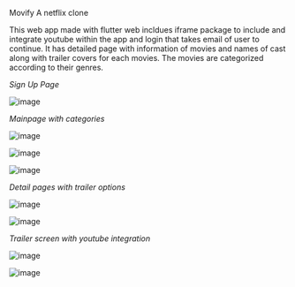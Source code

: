 Movify
A netflix clone

This web app made with flutter web incldues iframe package to include and integrate youtube within the app and login that takes email of user to continue. It has detailed page with information of movies and names of cast along with trailer covers for each movies. The movies are categorized according to their genres. 

*Sign Up Page*

![image](https://github.com/user-attachments/assets/cbda7553-f5c4-4340-9fad-d75df9e0f7e7)

*Mainpage with categories*

![image](https://github.com/user-attachments/assets/58c2574e-e5bb-4147-8e27-371cf5949409)

![image](https://github.com/user-attachments/assets/7d82f0f4-fc18-4197-8e32-3c40a7afc477)

![image](https://github.com/user-attachments/assets/b8bacd32-f72b-44da-8bdd-ca8eab70822e)

*Detail pages with trailer options*

![image](https://github.com/user-attachments/assets/637ec1a7-e586-483d-a299-84e4cbc93320)

![image](https://github.com/user-attachments/assets/89712e55-b9cd-47b5-b278-44bbf380b037)

*Trailer screen with youtube integration*

![image](https://github.com/user-attachments/assets/dcc6b32f-2783-48e2-8869-db5a42259384)

![image](https://github.com/user-attachments/assets/bb6108f1-8616-49d1-96b3-705d7fa5dd68)










